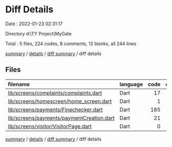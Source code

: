 # Diff Details

Date : 2022-01-23 02:31:17

Directory d:\TY Project\MyGate

Total : 5 files,  224 codes, 8 comments, 12 blanks, all 244 lines

[summary](results.md) / [details](details.md) / [diff summary](diff.md) / diff details

## Files
| filename | language | code | comment | blank | total |
| :--- | :--- | ---: | ---: | ---: | ---: |
| [lib/screens/complaints/complaints.dart](/lib/screens/complaints/complaints.dart) | Dart | 17 | 0 | 1 | 18 |
| [lib/screens/homescreen/home_screen.dart](/lib/screens/homescreen/home_screen.dart) | Dart | 1 | 0 | 0 | 1 |
| [lib/screens/payments/Finechecker.dart](/lib/screens/payments/Finechecker.dart) | Dart | 185 | 8 | 12 | 205 |
| [lib/screens/payments/paymentCreation.dart](/lib/screens/payments/paymentCreation.dart) | Dart | 21 | 0 | 0 | 21 |
| [lib/screens/visitor/VisitorPage.dart](/lib/screens/visitor/VisitorPage.dart) | Dart | 0 | 0 | -1 | -1 |

[summary](results.md) / [details](details.md) / [diff summary](diff.md) / diff details